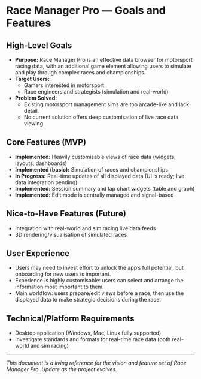 # Race Manager Pro — Goals and Features

## High-Level Goals
- **Purpose:** Race Manager Pro is an effective data browser for motorsport racing data, with an additional game element allowing users to simulate and play through complex races and championships.
- **Target Users:**
  - Gamers interested in motorsport
  - Race engineers and strategists (simulation and real-world)
- **Problem Solved:**
  - Existing motorsport management sims are too arcade-like and lack detail.
  - No current solution offers deep customisation of live race data viewing.

## Core Features (MVP)
- **Implemented:** Heavily customisable views of race data (widgets, layouts, dashboards)
- **Implemented (basic):** Simulation of races and championships
- **In Progress:** Real-time updates of all displayed data (UI is ready; live data integration pending)
- **Implemented:** Session summary and lap chart widgets (table and graph)
- **Implemented:** Edit mode is centrally managed and signal-based

## Nice-to-Have Features (Future)
- Integration with real-world and sim racing live data feeds
- 3D rendering/visualisation of simulated races

## User Experience
- Users may need to invest effort to unlock the app’s full potential, but onboarding for new users is important.
- Experience is highly customisable: users can select and arrange the information most important to them.
- Main workflow: users prepare/edit views before a race, then use the displayed data to make strategic decisions during the race.

## Technical/Platform Requirements
- Desktop application (Windows, Mac, Linux fully supported)
- Investigate standards and formats for real-time race data (both real-world and sim racing)

---

*This document is a living reference for the vision and feature set of Race Manager Pro. Update as the project evolves.*
